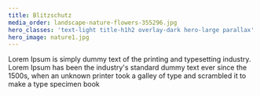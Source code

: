 ```yaml
---
title: Blitzschutz
media_order: landscape-nature-flowers-355296.jpg
hero_classes: 'text-light title-h1h2 overlay-dark hero-large parallax'
hero_image: nature1.jpg
---
```


Lorem Ipsum is simply dummy text of the printing and typesetting industry. Lorem Ipsum has been the industry's standard dummy text ever since the 1500s, when an unknown printer took a galley of type and scrambled it to make a type specimen book